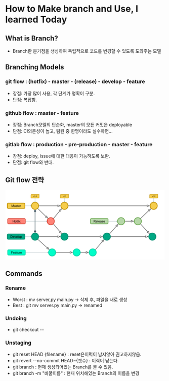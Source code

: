 # How to Make branch and Use, I learned Today

## What is Branch?

- Branch란 분기점을 생성하여 독립적으로 코드를 변경할 수 있도록 도와주는 모델

## Branching Models

### git flow : (hotfix) - master - (release) - develop - feature

- 장점: 가장 많이 사용, 각 단계가 명확이 구분.
- 단점: 복잡함.

### github flow : master - feature

- 장점: Branch모델의 단순화, master의 모든 커밋은 deployable
- 단점: CI의존성이 높고, 팀원 중 한명이라도 실수하면...

### gitlab flow : production - pre-production - master - feature

- 장점: deploy, issue에 대한 대응이 가능하도록 보완.
- 단점: git flow와 반대.

## Git flow 전략

<img src="img/Git Flow Strategy.png">

## Commands

### Rename

- Worst : mv server,py main.py  -> 삭제 후, 파일을 새로 생성
- Best : git mv server.py main,py -> renamed

### Undoing

- git checkout --

### Unstaging

- git reset HEAD {filename} : reset은이력이 남지않아 권고하지않음.
- git revert --no-commit HEAD~{갯수} : 이력이 남는다.
- git branch : 현재 생성되어있는 Branch를 볼 수 있음.
- git branch -m "바꿀이름" : 현재 위치해있는 Branch의 이름을 변경


